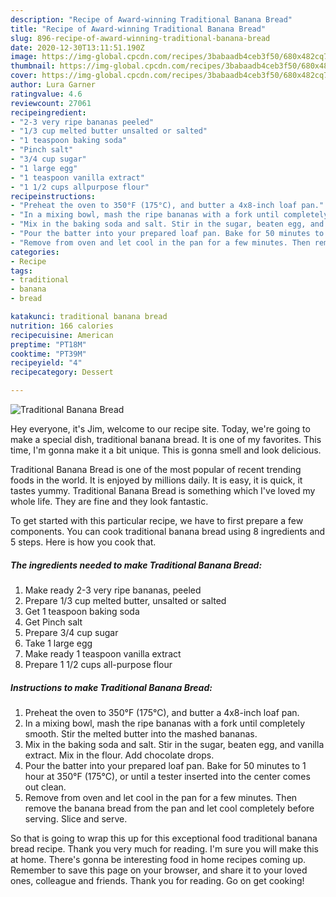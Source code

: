 ```yaml
---
description: "Recipe of Award-winning Traditional Banana Bread"
title: "Recipe of Award-winning Traditional Banana Bread"
slug: 896-recipe-of-award-winning-traditional-banana-bread
date: 2020-12-30T13:11:51.190Z
image: https://img-global.cpcdn.com/recipes/3babaadb4ceb3f50/680x482cq70/traditional-banana-bread-recipe-main-photo.jpg
thumbnail: https://img-global.cpcdn.com/recipes/3babaadb4ceb3f50/680x482cq70/traditional-banana-bread-recipe-main-photo.jpg
cover: https://img-global.cpcdn.com/recipes/3babaadb4ceb3f50/680x482cq70/traditional-banana-bread-recipe-main-photo.jpg
author: Lura Garner
ratingvalue: 4.6
reviewcount: 27061
recipeingredient:
- "2-3 very ripe bananas peeled"
- "1/3 cup melted butter unsalted or salted"
- "1 teaspoon baking soda"
- "Pinch salt"
- "3/4 cup sugar"
- "1 large egg"
- "1 teaspoon vanilla extract"
- "1 1/2 cups allpurpose flour"
recipeinstructions:
- "Preheat the oven to 350°F (175°C), and butter a 4x8-inch loaf pan."
- "In a mixing bowl, mash the ripe bananas with a fork until completely smooth. Stir the melted butter into the mashed bananas."
- "Mix in the baking soda and salt. Stir in the sugar, beaten egg, and vanilla extract. Mix in the flour. Add chocolate drops."
- "Pour the batter into your prepared loaf pan. Bake for 50 minutes to 1 hour at 350°F (175°C), or until a tester inserted into the center comes out clean."
- "Remove from oven and let cool in the pan for a few minutes. Then remove the banana bread from the pan and let cool completely before serving. Slice and serve."
categories:
- Recipe
tags:
- traditional
- banana
- bread

katakunci: traditional banana bread 
nutrition: 166 calories
recipecuisine: American
preptime: "PT18M"
cooktime: "PT39M"
recipeyield: "4"
recipecategory: Dessert

---
```



![Traditional Banana Bread](https://img-global.cpcdn.com/recipes/3babaadb4ceb3f50/680x482cq70/traditional-banana-bread-recipe-main-photo.jpg)

Hey everyone, it's Jim, welcome to our recipe site. Today, we're going to make a special dish, traditional banana bread. It is one of my favorites. This time, I'm gonna make it a bit unique. This is gonna smell and look delicious.



Traditional Banana Bread is one of the most popular of recent trending foods in the world. It is enjoyed by millions daily. It is easy, it is quick, it tastes yummy. Traditional Banana Bread is something which I've loved my whole life. They are fine and they look fantastic.


To get started with this particular recipe, we have to first prepare a few components. You can cook traditional banana bread using 8 ingredients and 5 steps. Here is how you cook that.

<!--inarticleads1-->

##### The ingredients needed to make Traditional Banana Bread:

1. Make ready 2-3 very ripe bananas, peeled
1. Prepare 1/3 cup melted butter, unsalted or salted
1. Get 1 teaspoon baking soda
1. Get Pinch salt
1. Prepare 3/4 cup sugar
1. Take 1 large egg
1. Make ready 1 teaspoon vanilla extract
1. Prepare 1 1/2 cups all-purpose flour




<!--inarticleads2-->

##### Instructions to make Traditional Banana Bread:

1. Preheat the oven to 350°F (175°C), and butter a 4x8-inch loaf pan.
1. In a mixing bowl, mash the ripe bananas with a fork until completely smooth. Stir the melted butter into the mashed bananas.
1. Mix in the baking soda and salt. Stir in the sugar, beaten egg, and vanilla extract. Mix in the flour. Add chocolate drops.
1. Pour the batter into your prepared loaf pan. Bake for 50 minutes to 1 hour at 350°F (175°C), or until a tester inserted into the center comes out clean.
1. Remove from oven and let cool in the pan for a few minutes. Then remove the banana bread from the pan and let cool completely before serving. Slice and serve.




So that is going to wrap this up for this exceptional food traditional banana bread recipe. Thank you very much for reading. I'm sure you will make this at home. There's gonna be interesting food in home recipes coming up. Remember to save this page on your browser, and share it to your loved ones, colleague and friends. Thank you for reading. Go on get cooking!

